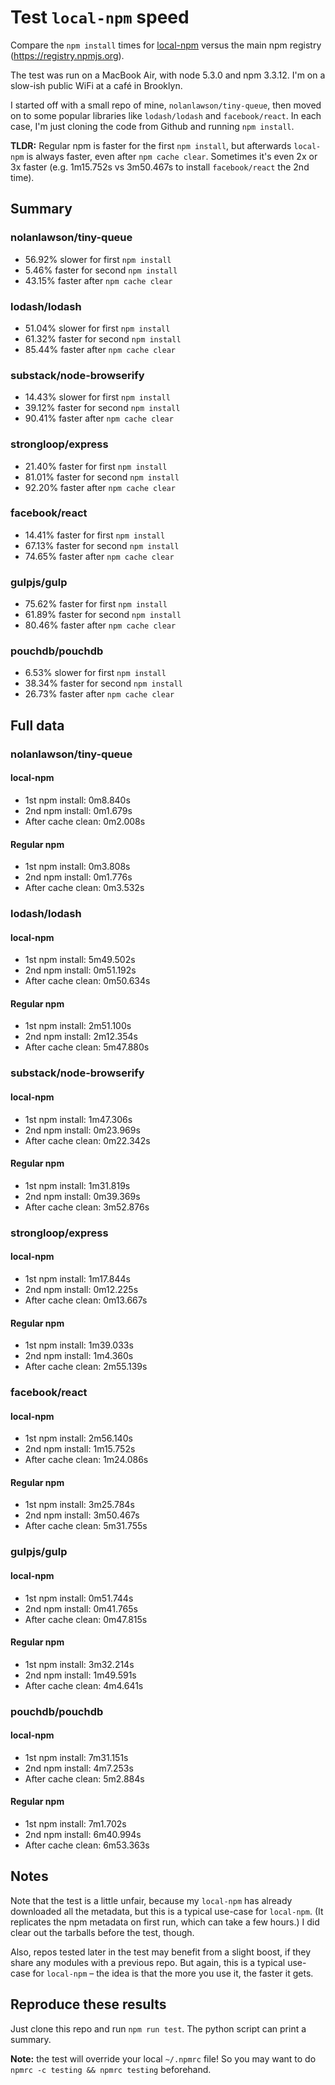 Test `local-npm` speed
===

Compare the `npm install` times for [local-npm](https://github.com/nolanlawson/local-npm/) versus the main npm registry (https://registry.npmjs.org).

The test was run on a MacBook Air, with node 5.3.0 and npm 3.3.12. I'm on a slow-ish public WiFi at a café in Brooklyn.

I started off with a small repo of mine, `nolanlawson/tiny-queue`, then moved on to some popular libraries like `lodash/lodash` and `facebook/react`. In each case, I'm just cloning the code from Github and running `npm install`.

**TLDR:** Regular npm is faster for the first `npm install`, but afterwards `local-npm` is always faster, even after `npm cache clear`. Sometimes it's even 2x or 3x faster (e.g. 1m15.752s vs 3m50.467s to install `facebook/react` the 2nd time).

Summary
----

### nolanlawson/tiny-queue

* 56.92% slower for first `npm install`
* 5.46% faster for second `npm install`
* 43.15% faster after `npm cache clear`

### lodash/lodash

* 51.04% slower for first `npm install`
* 61.32% faster for second `npm install`
* 85.44% faster after `npm cache clear`

### substack/node-browserify

* 14.43% slower for first `npm install`
* 39.12% faster for second `npm install`
* 90.41% faster after `npm cache clear`

### strongloop/express

* 21.40% faster for first `npm install`
* 81.01% faster for second `npm install`
* 92.20% faster after `npm cache clear`

### facebook/react

* 14.41% faster for first `npm install`
* 67.13% faster for second `npm install`
* 74.65% faster after `npm cache clear`

### gulpjs/gulp

* 75.62% faster for first `npm install`
* 61.89% faster for second `npm install`
* 80.46% faster after `npm cache clear`

### pouchdb/pouchdb

* 6.53% slower for first `npm install`
* 38.34% faster for second `npm install`
* 26.73% faster after `npm cache clear`

Full data
----


### nolanlawson/tiny-queue

#### local-npm

* 1st npm install: 0m8.840s
* 2nd npm install: 0m1.679s
* After cache clean: 0m2.008s

#### Regular npm

* 1st npm install: 0m3.808s
* 2nd npm install: 0m1.776s
* After cache clean: 0m3.532s

### lodash/lodash

#### local-npm

* 1st npm install: 5m49.502s
* 2nd npm install: 0m51.192s
* After cache clean: 0m50.634s

#### Regular npm

* 1st npm install: 2m51.100s
* 2nd npm install: 2m12.354s
* After cache clean: 5m47.880s

### substack/node-browserify

#### local-npm

* 1st npm install: 1m47.306s
* 2nd npm install: 0m23.969s
* After cache clean: 0m22.342s

#### Regular npm

* 1st npm install: 1m31.819s
* 2nd npm install: 0m39.369s
* After cache clean: 3m52.876s

### strongloop/express

#### local-npm

* 1st npm install: 1m17.844s
* 2nd npm install: 0m12.225s
* After cache clean: 0m13.667s

#### Regular npm

* 1st npm install: 1m39.033s
* 2nd npm install: 1m4.360s
* After cache clean: 2m55.139s

### facebook/react

#### local-npm

* 1st npm install: 2m56.140s
* 2nd npm install: 1m15.752s
* After cache clean: 1m24.086s

#### Regular npm

* 1st npm install: 3m25.784s
* 2nd npm install: 3m50.467s
* After cache clean: 5m31.755s

### gulpjs/gulp

#### local-npm

* 1st npm install: 0m51.744s
* 2nd npm install: 0m41.765s
* After cache clean: 0m47.815s

#### Regular npm

* 1st npm install: 3m32.214s
* 2nd npm install: 1m49.591s
* After cache clean: 4m4.641s

### pouchdb/pouchdb

#### local-npm

* 1st npm install: 7m31.151s
* 2nd npm install: 4m7.253s
* After cache clean: 5m2.884s

#### Regular npm

* 1st npm install: 7m1.702s
* 2nd npm install: 6m40.994s
* After cache clean: 6m53.363s

Notes
---

Note that the test is a little unfair, because my `local-npm` has already downloaded all the metadata, but this is a typical use-case for `local-npm`. (It replicates the npm metadata on first run, which can take a few hours.) I did clear out the tarballs before the test, though.

Also, repos tested later in the test may benefit from a slight boost, if they share any modules with a previous repo. But again, this is a typical use-case for `local-npm` &ndash; the idea is that the more you use it, the faster it gets.


Reproduce these results
---

Just clone this repo and run `npm run test`. The python script can print a summary.

**Note:** the test will override your local `~/.npmrc` file! So you may want to do `npmrc -c testing && npmrc testing` beforehand.